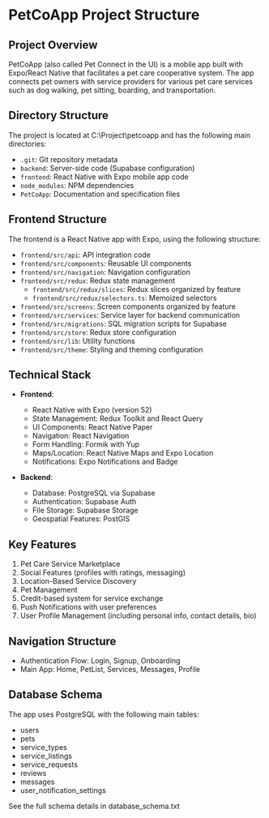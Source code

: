 
# PetCoApp Project Structure

## Project Overview
PetCoApp (also called Pet Connect in the UI) is a mobile app built with Expo/React Native that facilitates a pet care cooperative system. The app connects pet owners with service providers for various pet care services such as dog walking, pet sitting, boarding, and transportation.

## Directory Structure
The project is located at C:\Project\petcoapp and has the following main directories:

- `.git`: Git repository metadata
- `backend`: Server-side code (Supabase configuration)
- `frontend`: React Native with Expo mobile app code
- `node_modules`: NPM dependencies
- `PetCoApp`: Documentation and specification files

## Frontend Structure
The frontend is a React Native app with Expo, using the following structure:
- `frontend/src/api`: API integration code
- `frontend/src/components`: Reusable UI components
- `frontend/src/navigation`: Navigation configuration
- `frontend/src/redux`: Redux state management
  - `frontend/src/redux/slices`: Redux slices organized by feature
  - `frontend/src/redux/selectors.ts`: Memoized selectors
- `frontend/src/screens`: Screen components organized by feature
- `frontend/src/services`: Service layer for backend communication
- `frontend/src/migrations`: SQL migration scripts for Supabase
- `frontend/src/store`: Redux store configuration
- `frontend/src/lib`: Utility functions
- `frontend/src/theme`: Styling and theming configuration

## Technical Stack
- **Frontend**: 
  - React Native with Expo (version 52)
  - State Management: Redux Toolkit and React Query
  - UI Components: React Native Paper
  - Navigation: React Navigation
  - Form Handling: Formik with Yup
  - Maps/Location: React Native Maps and Expo Location
  - Notifications: Expo Notifications and Badge

- **Backend**:
  - Database: PostgreSQL via Supabase
  - Authentication: Supabase Auth
  - File Storage: Supabase Storage
  - Geospatial Features: PostGIS

## Key Features
1. Pet Care Service Marketplace
2. Social Features (profiles with ratings, messaging)
3. Location-Based Service Discovery
4. Pet Management
5. Credit-based system for service exchange
6. Push Notifications with user preferences
7. User Profile Management (including personal info, contact details, bio)

## Navigation Structure
- Authentication Flow: Login, Signup, Onboarding
- Main App: Home, PetList, Services, Messages, Profile

## Database Schema
The app uses PostgreSQL with the following main tables:
- users
- pets
- service_types
- service_listings
- service_requests
- reviews
- messages
- user_notification_settings

See the full schema details in database_schema.txt

